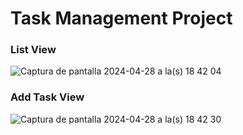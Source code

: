# Task Management Project
### List View
![Captura de pantalla 2024-04-28 a la(s) 18 42 04](https://github.com/edos21/task-management/assets/1489489/7c9c4bb0-7951-4411-b936-8295764170b9)

### Add Task View
![Captura de pantalla 2024-04-28 a la(s) 18 42 30](https://github.com/edos21/task-management/assets/1489489/2b8852d6-3389-497c-8058-7fdd356201fb)
